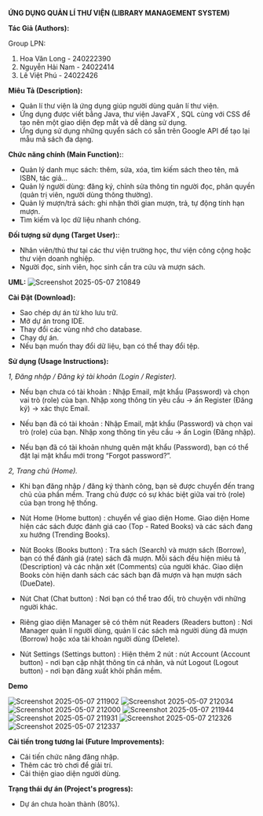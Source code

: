 **ỨNG DỤNG QUẢN LÍ THƯ VIỆN (LIBRARY MANAGEMENT SYSTEM)** 

**Tác Giả (Authors):**

Group LPN:

1. Hoa Văn Long - 240222390
2. Nguyễn Hải Nam  - 24022414
3. Lê Việt Phú - 24022426

**Miêu Tả (Description):**

- Quản lí thư viện là ứng dụng giúp người dùng quản lí thư viện.
- Ứng dụng được viết bằng Java, thư viện JavaFX , SQL cùng với CSS để tạo nên một giao diện đẹp mắt và dễ dàng sử dụng.
- Ứng dụng sử dụng những quyển sách có sẵn trên Google API để tạo lại mẫu mã sách đa dạng.

**Chức năng chính (Main Function):**:

- Quản lý danh mục sách: thêm, sửa, xóa, tìm kiếm sách theo tên, mã ISBN, tác giả...
- Quản lý người dùng: đăng ký, chỉnh sửa thông tin người đọc, phân quyền (quản trị viên, người dùng thông thường).
- Quản lý mượn/trả sách: ghi nhận thời gian mượn, trả, tự động tính hạn mượn.
- Tìm kiếm và lọc dữ liệu nhanh chóng.

**Đối tượng sử dụng (Target User):**:

- Nhân viên/thủ thư tại các thư viện trường học, thư viện công cộng hoặc thư viện doanh nghiệp.
- Người đọc, sinh viên, học sinh cần tra cứu và mượn sách.

**UML:**
![Screenshot 2025-05-07 210849](https://github.com/user-attachments/assets/acb31925-c007-4797-98aa-ff2bda0f9bcf)


**Cài Đặt (Download):**
- Sao chép dự án từ kho lưu trữ.
- Mở dự án trong IDE.
- Thay đổi các vùng nhớ cho database.
- Chạy dự án.
- Nếu bạn muốn thay đổi dữ liệu, bạn có thể thay đổi tệp.

**Sử dụng (Usage Instructions):**

_1, Đăng nhập / Đăng ký tài khoản (Login  / Register)._

- Nếu bạn chưa có tài khoản : Nhập Email, mật khẩu (Password) và chọn vai trò (role) của bạn.
        Nhập xong thông tin yêu cầu → ấn Register (Đăng ký) → xác thực Email.

- Nếu bạn đã có tài khoản : Nhập Email, mật khẩu (Password) và chọn vai trò (role) của bạn.
        Nhập xong thông tin yêu cầu → ấn Login (Đăng nhập).

- Nếu bạn đã có tài khoản nhưng quên mật khẩu (Password), bạn có thể đặt lại mật khẩu mới trong “Forgot password?”.

_2, Trang chủ (Home)._
- Khi bạn đăng nhập / đăng ký thành công, bạn sẽ được chuyển đến trang chủ của phần mềm.
Trang chủ được có sự khác biệt giữa vai trò (role) của bạn trong hệ thống.

- Nút Home (Home button) : chuyển về giao diện Home. Giao diện Home hiện các sách được đánh giá cao (Top - Rated Books) và các sách đang xu hướng (Trending Books).

- Nút Books (Books button) :  Tra sách (Search) và mượn sách (Borrow), bạn có thể đánh giá (rate)  sách đã mượn. Mỗi sách đều hiện miêu tả (Description) và các nhận xét (Comments) của người khác. Giao diện Books còn hiện danh sách các sách bạn đã mượn và hạn mượn sách (DueDate).

- Nút Chat (Chat button) : Nơi bạn có thể trao đổi, trò chuyện với những người khác.

- Riêng giao diện Manager sẽ có thêm nút Readers (Readers button) : Nơi Manager quản lí người dùng, quản lí các sách mà người dùng đã mượn (Borrow) hoặc xóa tài khoản người dùng (Delete).

- Nút Settings (Settings button) : Hiện thêm 2 nút : nút Account (Account button) - nơi bạn cập nhật thông tin cá nhân, và nút Logout (Logout button) - nơi bạn đăng xuất khỏi phần mềm.

**Demo**

![Screenshot 2025-05-07 211902](https://github.com/user-attachments/assets/c175263a-9358-4893-9eee-1e9435ae5997)
![Screenshot 2025-05-07 212034](https://github.com/user-attachments/assets/22e3d8ad-5520-4218-95f9-76a94af1f2a2)
![Screenshot 2025-05-07 212000](https://github.com/user-attachments/assets/583c1f86-287f-4cf3-990f-fbb8745f6e92)
![Screenshot 2025-05-07 211944](https://github.com/user-attachments/assets/5236e54c-5581-435a-bd66-52e50af2f68f)
![Screenshot 2025-05-07 211931](https://github.com/user-attachments/assets/ac914542-5b12-4c5e-b712-82a16a788df2)
![Screenshot 2025-05-07 212326](https://github.com/user-attachments/assets/f7c505ab-bd5f-4fee-bcb2-3b02e6c5d220)
![Screenshot 2025-05-07 212337](https://github.com/user-attachments/assets/49e83766-48e6-4d95-953a-57b71d668cea)

**Cải tiến trong tương lai (Future Improvements):**
- Cải tiến chức năng đăng nhập. 
- Thêm các trò chơi để giải trí. 
- Cải thiện giao diện người dùng. 


**Trạng thái dự án (Project's progress):**
- Dự án chưa hoàn thành (80%).

